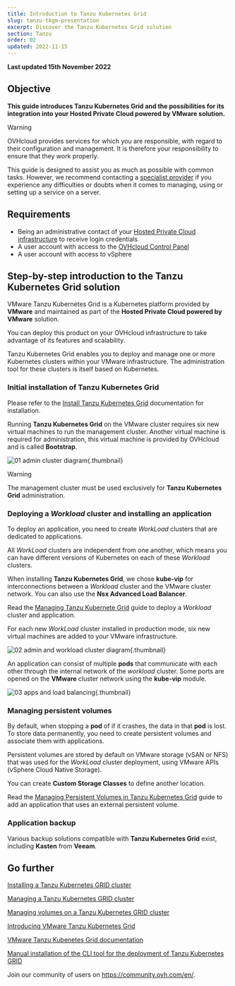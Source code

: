 ```yaml
---
title: Introduction to Tanzu Kubernetes Grid
slug: tanzu-tkgm-presentation
excerpt: Discover the Tanzu Kubernetes Grid solution
section: Tanzu
order: 02
updated: 2022-11-15
---
```


**Last updated 15th November 2022**

## Objective

**This guide introduces Tanzu Kubernetes Grid and the possibilities for its integration into your Hosted Private Cloud powered by VMware solution.**

> [!warning]
> OVHcloud provides services for which you are responsible, with regard to their configuration and management. It is therefore your responsibility to ensure that they work properly.
>
> This guide is designed to assist you as much as possible with common tasks. However, we recommend contacting a [specialist provider](https://partner.ovhcloud.com/en-gb/) if you experience any difficulties or doubts when it comes to managing, using or setting up a service on a server.
>

## Requirements

- Being an administrative contact of your [Hosted Private Cloud infrastructure](https://www.ovhcloud.com/en-au/enterprise/products/hosted-private-cloud/) to receive login credentials
- A user account with access to the [OVHcloud Control Panel](https://ca.ovh.com/auth/?action=gotomanager&from=https://www.ovh.com.au/&ovhSubsidiary=au)
- A user account with access to vSphere

## Step-by-step introduction to the Tanzu Kubernetes Grid solution

VMware Tanzu Kubernetes Grid is a Kubernetes platform provided by **VMware** and maintained as part of the **Hosted Private Cloud powered by VMware** solution.

You can deploy this product on your OVHcloud infrastructure to take advantage of its features and scalability.

Tanzu Kubernetes Grid enables you to deploy and manage one or more Kubernetes clusters within your VMware infrastructure. The administration tool for these clusters is itself based on Kubernetes.

### Initial installation of Tanzu Kubernetes Grid

Please refer to the [Install Tanzu Kubernetes Grid](https://docs.ovh.com/au/en/private-cloud/tanzu-tkgm-installation) documentation for installation.

Running **Tanzu Kubernetes Grid** on the VMware cluster requires six new virtual machines to run the management cluster. Another virtual machine is required for administration, this virtual machine is provided by OVHcloud and is called **Bootstrap**. 

![01 admin cluster diagram](images/01-admin-cluster-diagram01.png){.thumbnail}

> [!warning]
>
> The management cluster must be used exclusively for **Tanzu Kubernetes Grid** administration.
>

### Deploying a *Workload* cluster and installing an application

To deploy an application, you need to create *WorkLoad* clusters that are dedicated to applications.

All *WorkLoad* clusters are independent from one another, which means you can have different versions of Kubernetes on each of these *Workload* clusters.

When installing **Tanzu Kubernetes Grid**, we chose **kube-vip** for interconnections between a *Workload* cluster and the VMware cluster network. You can also use the **Nsx Advanced Load Balancer**.

Read the [Managing Tanzu Kubernete Grid](https://docs.ovh.com/au/en/private-cloud/tanzu-tkgm-installation) guide to deploy a *Workload* cluster and application. 

For each new *WorkLoad* cluster installed in production mode, six new virtual machines are added to your VMware infrastructure.

![02 admin and workload cluster diagram](images/02-tkc-mc-wc01.png){.thumbnail}

An application can consist of multiple **pods** that communicate with each other through the internal network of the *workload* cluster. Some ports are opened on the **VMware** cluster network using the **kube-vip** module.

![03 apps and load balancing](images/03-internetworkcommunication01.png){.thumbnail}

### Managing persistent volumes

By default, when stopping a **pod** of if it crashes, the data in that **pod** is lost. To store data permanently, you need to create persistent volumes and associate them with applications.

Persistent volumes are stored by default on VMware storage (vSAN or NFS) that was used for the *WorkLoad* cluster deployment, using VMware APIs (vSphere Cloud Native Storage).

You can create **Custom Storage Classes** to define another location.

Read the [Managing Persistent Volumes in Tanzu Kubernetes Grid](https://docs.ovh.com/au/en/private-cloud/tanzu-tkgm-persistent-volumes) guide to add an application that uses an external persistent volume.

### Application backup 

Various backup solutions compatible with **Tanzu Kubernetes Grid** exist, including **Kasten** from **Veeam**.

## Go further

[Installing a Tanzu Kubernetes GRID cluster](https://docs.ovh.com/au/en/private-cloud/tanzu-tkgm-installation)

[Managing a Tanzu Kubernetes GRID cluster](https://docs.ovh.com/au/en/private-cloud/tanzu-tkgm-management)

[Managing volumes on a Tanzu Kubernetes GRID cluster](https://docs.ovh.com/au/en/private-cloud/tanzu-tkgm-persistent-volumes)

[Introducing VMware Tanzu Kubernetes Grid](https://tanzu.vmware.com/kubernetes-grid)

[VMware Tanzu Kubenetes Grid documentation](https://docs.vmware.com/en/VMware-Tanzu-Kubernetes-Grid/index.html)

[Manual installation of the CLI tool for the deployment of Tanzu Kubernetes GRID](https://docs.vmware.com/en/VMware-Tanzu-Kubernetes-Grid/1.5/vmware-tanzu-kubernetes-grid-15/GUID-install-cli.html)

Join our community of users on <https://community.ovh.com/en/>.
